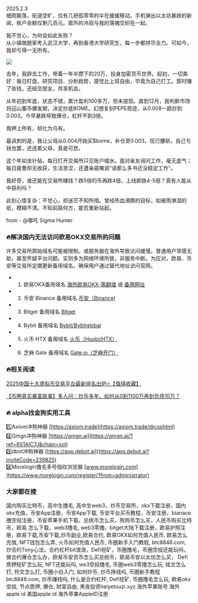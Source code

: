 2025.2.3  
细雨飘落，街道空旷，仅有几把孤零零的伞在缓缓移动。手机弹出以太坊暴跌的新闻，账户余额仅剩几百元。窗外的冷寂与我的落魄交织在一起。  

我不甘心，为何会如此失败？  
从小镇做题家考入武汉大学，再到香港大学研究生，每一步都拼尽全力。可如今，我却亏得一无所有。  

[![](https://307e939.webp.li/20250420141505925.png)](https://btc8848.com/top-10-exchanges)  

去年，我辞去工作，带着一年半攒下的20万，投身加密货币世界。起初，一切美好：每日盯盘、研究项目、分析趋势，感觉比上班自由，毕竟为自己打工。那时赚了些钱，还结交朋友，共享机会。  

从年初到年底，状态不错，累计盈利100多万，但未提现。直到12月，我判断市场将迎山寨币爆发期，决定抄底BOME。幻想复刻PEPE奇迹，从0.008一路抄到0.003。今早暴跌导致爆仓，杠杆不到3倍。  

我押上所有，却化为乌有。  

最讽刺的是，我让父母从0.004开始买$bome，补仓至0.003，现已腰斩。自己亏钱也罢，还连累父母，真是可悲。  

这个年如坐针毡，每日打开交易所只见账户缩水。面对亲友询问工作，毫无底气；每日疲惫却无收获，生活苦涩，还遭亲戚嘲讽“读那么多书还没稳定工作”。  

我好奇，谁还能在交易所赚钱？跌5倍的币再跌4倍，上线即跌4-5倍？真有人能从中获利吗？  

此刻心情复杂：不甘心，却迷茫不知所措。曾经热血沸腾的目标，如被雨淋湿的纸，模糊不清。不知前路何方，能否重新站起。  

from - @哪吒 Sigma Hunter  

### 🔥解决国内无法访问欧易OKX交易所的问题  
许多交易所原始域名可能被限制，或服务器在海外导致访问缓慢。普通用户常感无助，甚至怀疑平台问题。实则多为网络环境所致，非服务中断。为应对，欧易、币安等交易所定期更新备用域名，确保用户通过替代地址访问官网。  

- 1. 欧易OKX备用域名 [海外欧易OKX-需翻墙](https://www.okx.com/zh-hans/join/76527935) 或 [备用网址](https://www.chouyi.world/zh-hans/join/76527935)  
- 2. 币安 Binance 备用域名 [币安（Binance)](https://accounts.binance.com/zh-CN/register?ref=36457687)  
- 3. Bitget 备用域名 [Bitget](https://www.bitget.com/zh-CN/referral/register?from=referral&clacCode=VRNEYUTR)  
- 4. Bybit 备用域名 [Bybit/Bybitglobal](https://www.bybitglobal.com/zh-MY/invite/?ref=VMKORMM)  
- 5. 火币 HTX 备用域名 [火币（Huobi/HTX）](https://www.htx.com/invite/zh-cn/1f?invite_code=whf45223)  
- 6. 芝麻 Gate 备用域名 [Gate.io（芝麻开门）](https://www.gate.io/zh/signup?ref_type=103&ref=A1ERAQ)  

### 🔥相关阅读  
[2025中国十大虚拟币交易平台最新排名出炉🔥【值得收藏】](https://btc8848.com/top-10-exchanges/)  

[【币圈真实暴富故事】多人问：炒币多年，如何从0到1100万再到负债10万？](https://heiyetouzi.xyz/biquanstory001/)  

### 🔥 alpha找金狗实用工具  
1️⃣Axiom冲狗神器 [https://axiom.trade](https://axiom.trade/@csshtml)  
2️⃣Gmgn冲狗神器 [https://gmgn.ai](https://gmgn.ai/?ref=6S1AIC7J&chain=sol)  
3️⃣dbot冲狗神器 [https://app.debot.ai](https://app.debot.ai?inviteCode=239825)  
4️⃣Morelogin撸毛多号指纹浏览器 [www.morelogin.com](https://www.morelogin.com/register/?from=administrator)  

### 大家都在搜  
国内购买比特币，高中生撸毛, 高中生web3，炒币交易所，okx下载注册，国内okx充值，币安App注册，币安App下载, 币安平台买币教程，币安注册，bianace撸空投注册，币安苹果手机下载，总统币怎么买，狗狗币怎么买，人民币购买比特币，欧易 怎么下载，web3撸毛, web3零撸，bitget大陆下载注册，欧易护照注册，欧易下载,币安下载,炒币副业,欧易合约, 欧易OKX如何充值人民币, 欧易怎么充值, NFT钱包怎么弄, 火币如何充值人民币, 币圈新手入门教程, btc8848.com, 炒合约Tony心法，合约杠杆bit浪浪，Defi挖矿，币圈撸毛，币圈空投还能玩吗，做合约爆仓怎么办，欧易币安货币怎么买总统币，欧易币安以太坊怎么买， Defi质押挖矿怎么玩, NFT还能玩吗, we3空投撸毛, 币圈web3零撸怎么玩, 铭文怎么打, 符文怎么打, 币圈小白入门, 如何炒币, 炒币挣钱吗, 币圈新手教程btc8848.com, 炒币赚钱吗, 什么是合约杠杆, Defi挖矿, 币圈撸毛怎么玩, 欧易okx空投, 节点质押, 爆仓, 财富自由, 黑夜投资heiyetouzi.xyz 海外苹果账号 海外apple id 美国apple id 海外苹果AppleID注册